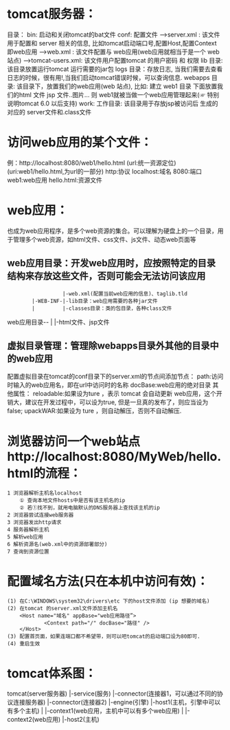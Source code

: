 # tomcat服务器：
目录：
    bin: 启动和关闭tomcat的bat文件
    conf: 配置文件 
        -->server.xml : 该文件用于配置和 server 相关的信息, 比如tomcat启动端口号,配置Host,配置Context 即web应用 
        -->web.xml : 该文件配置与 web应用(web应用就相当于是一个 web站点)
        -->tomcat-users.xml: 该文件用户配置tomcat 的用户密码 和 权限
    lib 目录: 该目录放置运行tomcat 运行需要的jar包
    logs 目录：存放日志, 当我们需要去查看日志的时候，很有用!,当我们启动tomcat错误时候，可以查询信息.
    webapps 目录: 该目录下，放置我们的web应用(web 站点), 比如:
        建立  web1 目录  下面放置我们的html 文件 jsp 文件..图片... 则 web1就被当做一个web应用管理起来(☞ 特别说明tomcat 6.0 以后支持)
    work: 工作目录: 该目录用于存放jsp被访问后 生成的对应的 server文件和.class文件


# 访问web应用的某个文件：
例：http://localhost:8080/web1/hello.html (url:统一资源定位)(uri:web1/hello.html,为url的一部分)
    http:协议
    localhost:域名
    8080:端口
    web1:web应用
    hello.html:资源文件


# web应用：
也成为web应用程序，是多个web资源的集合。可以理解为硬盘上的一个目录，用于管理多个web资源，如html文件、css文件、js文件、动态web页面等
## web应用目录：开发web应用时，应按照特定的目录结构来存放这些文件，否则可能会无法访问该应用
                      |-web.xml(配置当前web应用的信息)、taglib.tld  
            |-WEB-INF-|-lib目录：web应用需要的各种jar文件
            |         |-classes目录：类的包目录，各种class文件
web应用目录--
            |
            |-html文件、jsp文件
## 虚拟目录管理：管理除webapps目录外其他的目录中的web应用
配置虚拟目录在tomcat的conf目录下的server.xml的<Host>节点间添加<Context>节点：<Context path="" docBase="">
    path:访问时输入的web应用名，即在url中访问时的名称
    docBase:web应用的绝对目录
其他属性：
    reloadable:如果设为ture ，表示 tomcat 会自动更新 web应用，这个开销大，建议在开发过程中，可以设为true, 但是一旦真的发布了，则应当设为false;
    upackWAR:如果设为 ture ，则自动解压，否则不自动解压.


# 浏览器访问一个web站点http://localhost:8080/MyWeb/hello.html的流程：
    1 浏览器解析主机名localhost
        ① 查询本地文件hosts中是否有该主机名的ip
        ② 若①找不到，就用电脑默认的DNS服务器上查找该主机的ip
    2 浏览器尝试连接web服务器
    3 浏览器发出http请求
    4 服务器解析主机
    5 解析web应用
    6 解析资源名(web.xml中的资源部署部分)
    7 查询到资源位置
# 配置域名方法(只在本机中访问有效)：
    (1) 在C:\WINDOWS\system32\drivers\etc 下的host文件添加 (ip 想要的域名)
    (2) 在tomcat 的server.xml文件添加主机名 
        <Host name="域名" appBase="web应用路径”>
                <Context path="/" docBase="路径" />
        </Host>
    (3) 配置首页面，如果连端口都不希望带，则可以吧tomcat的启动端口设为80即可.
    (4) 重启生效


# tomcat体系图：
tomcat(server服务器)
    |-service(服务)
        |-connector(连接器1，可以通过不同的协议连接服务器)
        |-connector(连接器2)
        |-engine(引擎)
            |-host1(主机，引擎中可以有多个主机)
            |    |-context1(web应用，主机中可以有多个web应用)
            |    |-context2(web应用)
            |-host2(主机)
        

